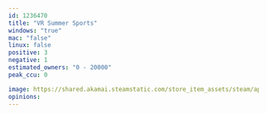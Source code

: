 ```yaml
---
id: 1236470
title: "VR Summer Sports"
windows: "true"
mac: "false"
linux: false
positive: 3
negative: 1
estimated_owners: "0 - 20000"
peak_ccu: 0

image: https://shared.akamai.steamstatic.com/store_item_assets/steam/apps/1236470/header.jpg?t=1632479269
opinions:
---
```

